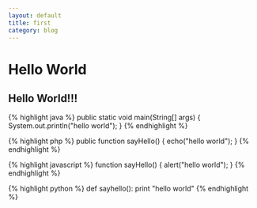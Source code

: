 ```yaml
---
layout: default
title: first
category: blog
---
```



Hello World
===============

Hello World!!!
----------------


{% highlight java %}
public static void main(String[] args) {
  System.out.println("hello world");
}
{% endhighlight %}



{% highlight php %}
public function sayHello() { 
  echo("hello world");
}
{% endhighlight %}

{% highlight javascript %}
function sayHello() { 
  alert("hello world");
}
{% endhighlight %}

{% highlight python %}
def sayhello():
  print "hello world"
{% endhighlight %}


